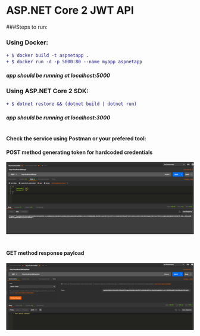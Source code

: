 # ASP.NET Core 2 JWT API
###Steps to run:
### Using Docker:
```diff
+ $ docker build -t aspnetapp .
+ $ docker run -d -p 5000:80 --name myapp aspnetapp
 ``` 
 ##### app should be running at localhost:5000

### Using ASP.NET Core 2 SDK:

```diff
+ $ dotnet restore && (dotnet build | dotnet run)
```
##### app should be running at localhost:3000
#
#### Check the service using Postman or your prefered tool:

#### POST method generating token for hardcoded credentials 
![Screenshot](POST.png)
#
#### GET method response payload
![Screenshot](GET.png)
